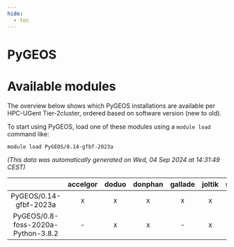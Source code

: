 ```yaml
---
hide:
  - toc
---
```


PyGEOS
======

# Available modules


The overview below shows which PyGEOS installations are available per HPC-UGent Tier-2cluster, ordered based on software version (new to old).

To start using PyGEOS, load one of these modules using a `module load` command like:

```shell
module load PyGEOS/0.14-gfbf-2023a
```

*(This data was automatically generated on Wed, 04 Sep 2024 at 14:31:49 CEST)*  

| |accelgor|doduo|donphan|gallade|joltik|shinx|skitty|
| :---: | :---: | :---: | :---: | :---: | :---: | :---: | :---: |
|PyGEOS/0.14-gfbf-2023a|x|x|x|x|x|x|x|
|PyGEOS/0.8-foss-2020a-Python-3.8.2|-|x|x|-|x|-|x|
